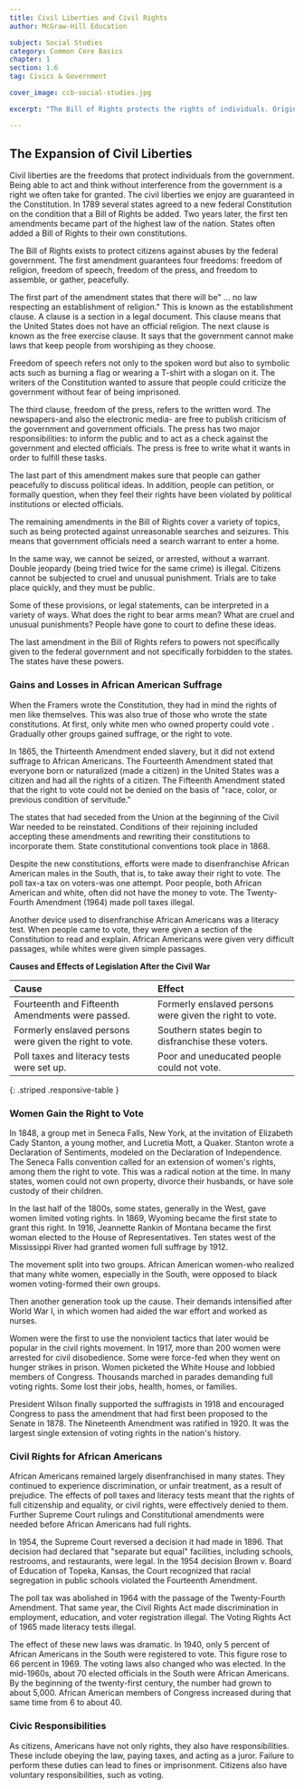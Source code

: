 ```yaml
---
title: Civil Liberties and Civil Rights
author: McGraw-Hill Education

subject: Social Studies
category: Common Core Basics
chapter: 1
section: 1.6
tag: Civics & Government

cover_image: ccb-social-studies.jpg

excerpt: "The Bill of Rights protects the rights of individuals. Originally some of these rights applied only to white males, but today they apply to all citizens, regardless of race or gender."

---
```

## The Expansion of Civil Liberties

Civil liberties are the freedoms that protect individuals from the government. Being able to act and think without interference from the government is a right we often take for granted. The civil liberties we enjoy are guaranteed in the Constitution. In 1789 several states agreed to a new federal Constitution on the condition that a Bill of Rights be added. Two years later, the first ten amendments became part of the highest law of the nation. States often added a Bill of Rights to their own constitutions.

The Bill of Rights exists to protect citizens against abuses by the federal government. The first amendment guarantees four freedoms: freedom of religion, freedom of speech, freedom of the press, and freedom to assemble, or gather, peacefully.

The first part of the amendment states that there will be" ...  no law respecting an establishment of religion." This is known as the establishment clause. A clause is a section in a legal document. This clause means that the United States does not have an official religion. The next clause is known as the free exercise clause. It says that the government cannot make laws that keep people from worshiping as they choose.

Freedom of speech refers not only to the spoken word but also to symbolic acts such as burning a flag or wearing a T-shirt with a slogan on it. The writers of the Constitution wanted to assure that people could criticize the government without fear of being imprisoned.

The third clause, freedom of the press, refers to the written word. The newspapers-and also the electronic media- are free to publish criticism of the government and government officials. The press has two major responsibilities: to inform the public and to act as a check against the government and elected officials. The press is free to write what it wants in order to fulfill these tasks.

The last part of this amendment makes sure that people can gather peacefully to discuss political ideas. In addition, people can petition,  or formally question, when they feel their rights have been violated by political institutions or elected officials.

The remaining amendments in the Bill of Rights cover a variety of topics, such as being protected against unreasonable searches and seizures. This means that government officials need a search warrant to enter a home.

In the same way, we cannot be seized, or arrested, without a warrant. Double jeopardy (being tried twice for the same crime) is illegal. Citizens cannot be subjected to cruel and unusual punishment. Trials are to take place quickly, and they must be public.

Some of these provisions, or legal statements, can be interpreted in a variety of ways. What does the right to bear arms mean? What are cruel and unusual punishments? People have gone to court to define these ideas.

The last amendment in the Bill of Rights refers to powers not specifically given to the federal government and not specifically forbidden to the states. The states have these powers.

### Gains and Losses in African American Suffrage

When the Framers wrote the Constitution, they had in mind the rights of men like themselves. This was also true of those who wrote the state constitutions. At first, only white men who owned property could vote . Gradually other groups gained suffrage, or the right to vote.

In 1865, the Thirteenth Amendment ended slavery, but it did not extend suffrage to African Americans. The Fourteenth Amendment stated that everyone born or naturalized (made a citizen) in the United States was a citizen and had all the rights of a citizen. The Fifteenth Amendment stated that the right to vote could not be denied on the basis of "race, color, or previous condition of servitude."

The states that had seceded from the Union at the beginning of the Civil War needed to be reinstated. Conditions of their rejoining included accepting these amendments and rewriting their constitutions to incorporate them. State constitutional conventions took place in 1868.

Despite the new constitutions, efforts were made to disenfranchise African American males in the South, that is, to take away their right to vote. The poll tax-a tax on voters-was one attempt. Poor people, both African American and white, often did not have the money to vote. The Twenty-Fourth Amendment (1964) made poll taxes illegal.

Another device used to disenfranchise African Americans was a literacy test. When people came to vote, they were given a section of the Constitution to read and explain. African Americans were given very difficult passages, while whites were given simple passages.

**Causes and Effects of Legislation After the Civil War**

| Cause | Effect |
|:-|:-|
| Fourteenth and Fifteenth Amendments were passed. | Formerly enslaved persons were given the right to vote. |
| Formerly enslaved persons were given the right to vote. | Southern states begin to disfranchise these voters. |
| Poll taxes and literacy tests were set up. | Poor and uneducated people could not vote. |
{: .striped .responsive-table }

### Women Gain the Right to Vote

In 1848, a group met in Seneca Falls, New York, at the invitation of Elizabeth Cady Stanton, a young mother, and Lucretia Mott, a Quaker. Stanton wrote a Declaration of Sentiments, modeled on the Declaration of Independence. The Seneca Falls convention called for an extension of women's rights, among them the right to vote. This was a radical notion at the time. In many states, women could not own property, divorce their husbands, or have sole custody of their children.

In the last half of the 1800s, some states, generally in the West, gave women limited voting rights. In 1869, Wyoming became the first state to grant this right. In 1916, Jeannette Rankin of Montana became the first woman elected to the House of Representatives. Ten states west of the Mississippi River had granted women full suffrage by 1912.

The movement split into two groups. African American women-who realized that many white women, especially in the South, were opposed to black women voting-formed their own groups.

Then another generation took up the cause. Their demands intensified after World War I, in which women had aided the war effort and worked as nurses.

Women were the first to use the nonviolent tactics that later would be popular in the civil rights movement. In 1917, more than 200 women were arrested for civil disobedience. Some were force-fed when they went on hunger strikes in prison. Women picketed the White House and lobbied members of Congress. Thousands marched in parades demanding full voting rights. Some lost their jobs, health, homes, or families.

President Wilson finally supported the suffragists in 1918 and encouraged Congress to pass the amendment that had first been proposed to the Senate in 1878. The Nineteenth Amendment was ratified in 1920. It was the largest single extension of voting rights in the nation's history.

### Civil Rights for African Americans

African Americans remained largely disenfranchised in many states. They continued to experience discrimination, or unfair treatment, as a result of prejudice. The effects of poll taxes and literacy tests meant that the rights of full citizenship and equality, or civil rights, were effectively denied to them. Further Supreme Court rulings and Constitutional amendments were needed before African Americans had full rights.

In 1954, the Supreme Court reversed a decision it had made in 1896. That decision had declared that "separate but equal" facilities, including  schools, restrooms, and restaurants, were legal. In the 1954 decision Brown v. Board of Education of Topeka, Kansas, the Court recognized that racial segregation in public schools violated the Fourteenth Amendment.

The poll tax was abolished in 1964 with the passage of the Twenty-Fourth Amendment. That same year, the Civil Rights Act made discrimination in employment, education, and voter registration illegal. The Voting Rights Act of 1965 made literacy tests illegal.

The effect of these new laws was dramatic. In 1940, only 5 percent of African Americans in the South were registered to vote. This figure rose to 66 percent in 1969. The voting laws also changed who was elected. In the mid-1960s, about 70 elected officials in the South were African Americans. By the beginning of the twenty-first century, the number had grown to about 5,000. African American members of Congress increased during that same time from 6 to about 40.

### Civic Responsibilities

As citizens, Americans have not only rights, they also have responsibilities. These include obeying the law, paying taxes, and acting as a juror. Failure to perform these duties can lead to fines or imprisonment. Citizens also have voluntary responsibilities, such as voting.
